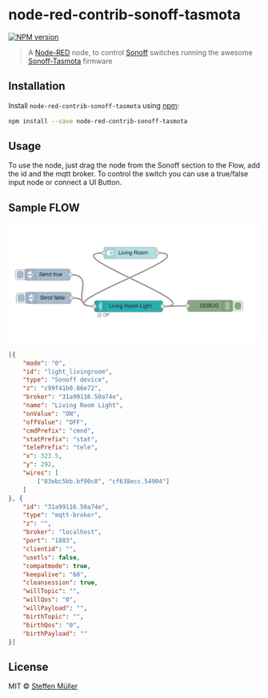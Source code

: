 # node-red-contrib-sonoff-tasmota

[![NPM version][npm-image]][npm-url]

> A [Node-RED](https://nodered.org) node, to control [Sonoff](https://www.itead.cc/) switches running the awesome [Sonoff-Tasmota](https://github.com/arendst/Sonoff-Tasmota) firmware

## Installation

Install `node-red-contrib-sonoff-tasmota` using [npm](https://www.npmjs.com/):

```bash
npm install --save node-red-contrib-sonoff-tasmota
```

## Usage

To use the node, just drag the node from the Sonoff section to the Flow, add the id and the mqtt broker. 
To control the switch you can use a true/false input node or connect a UI Button.

## Sample FLOW

![Sample Flow](/media/flow.png?raw=true)

```json
[{
    "mode": "0",
    "id": "light_livingroom",
    "type": "Sonoff device",
    "z": "c99f41b0.86e72",
    "broker": "31a99116.50a74e",
    "name": "Living Room Light",
    "onValue": "ON",
    "offValue": "OFF",
    "cmdPrefix": "cmnd",
    "statPrefix": "stat",
    "telePrefix": "tele",
    "x": 323.5,
    "y": 292,
    "wires": [
        ["83ebc5bb.bf90c8", "cf638ecc.54904"]
    ]
}, {
    "id": "31a99116.50a74e",
    "type": "mqtt-broker",
    "z": "",
    "broker": "localhost",
    "port": "1883",
    "clientid": "",
    "usetls": false,
    "compatmode": true,
    "keepalive": "60",
    "cleansession": true,
    "willTopic": "",
    "willQos": "0",
    "willPayload": "",
    "birthTopic": "",
    "birthQos": "0",
    "birthPayload": ""
}]
```

## License

MIT © [Steffen Müller](http://steffen.io)

[npm-url]: https://npmjs.org/package/node-red-contrib-sonoff-tasmota
[npm-image]: https://badge.fury.io/js/node-red-contrib-sonoff-tasmota.svg
